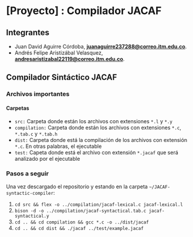 # [Proyecto] : Compilador JACAF

## Integrantes

- Juan David Aguirre Córdoba, **[juanaguirre237288@correo.itm.edu.co](mailto:juanaguirre237288@correo.itm.edu.co)**.
- Andrés Felipe Aristizábal Velasquez, **[andresaristizabal22119@correo.itm.edu.co](mailto:andresaristizabal22119@correo.itm.edu.co)**.

## Compilador Sintáctico JACAF

### Archivos importantes

#### Carpetas

- `src:` Carpeta donde están los archivos con extensiones `*.l` y `*.y`
- `compilation:` Carpeta donde están los archivos con extensiones `*.c`, `*.tab.c` y `*.tab.h`
- `dist:` Carpeta donde está la compilación de los archivos con extensión `*.c`. En otras palabras, el ejecutable
- `test:` Capeta donde está el archivo con extensión `*.jacaf` que será analizado por el ejecutable

### Pasos a seguir

Una vez descargado el repositorio y estando en la carpeta `~/JACAF-syntactic-compiler`:

1. `cd src && flex -o ../compilation/jacaf-lexical.c jacaf-lexical.l`
1. `bison -d -o ../compilation/jacaf-syntactical.tab.c jacaf-syntactical.y`
1. `cd .. && cd compilation && gcc *.c -o ../dist/jacaf`
1. `cd .. && cd dist && ./jacaf ../test/example.jacaf`
